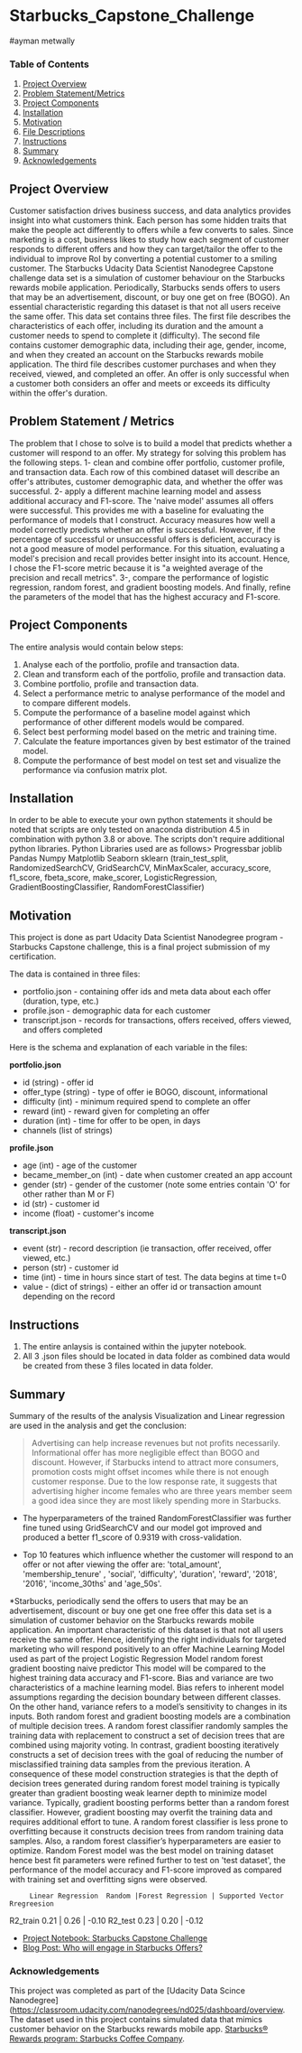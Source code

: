 # Starbucks_Capstone_Challenge
#ayman metwally

### Table of Contents

1. [Project Overview](#overview)
2. [Problem Statement/Metrics](#Problem)
3. [Project Components](#components)
4. [Installation](#installation)
5. [Motivation](#Motivation)
6. [File Descriptions](#files)
7. [Instructions](#instructions)
8. [Summary](#Summary)
9. [Acknowledgements](#Acknowledgements)

## Project Overview<a name="overview"></a>

Customer satisfaction drives business success, and data analytics provides insight into what customers think. Each person has some hidden traits that make the people act differently to offers while a few converts to sales. Since marketing is a cost, business likes to study how each segment of customer responds to different offers and how they can target/tailor the offer to the individual to improve RoI by converting a potential customer to a smiling customer.
The Starbucks Udacity Data Scientist Nanodegree Capstone challenge data set is a simulation of customer behaviour on the Starbucks rewards mobile application. Periodically, Starbucks sends offers to users that may be an advertisement, discount, or buy one get on free (BOGO). An essential characteristic regarding this dataset is that not all users receive the same offer.
This data set contains three files. The first file describes the characteristics of each offer, including its duration and the amount a customer needs to spend to complete it (difficulty). The second file contains customer demographic data, including their age, gender, income, and when they created an account on the Starbucks rewards mobile application. The third file describes customer purchases and when they received, viewed, and completed an offer. An offer is only successful when a customer both considers an offer and meets or exceeds its difficulty within the offer's duration.

## Problem Statement / Metrics<a name="Problem Statement / Metrics"></a>

The problem that I chose to solve is to build a model that predicts whether a customer will respond to an offer. My strategy for solving this problem has the following steps. 
1- clean and combine offer portfolio, customer profile, and transaction data. Each row of this combined dataset will describe an offer's attributes, customer demographic data, and whether the offer was successful. 
2- apply a different machine learning model and assess additional accuracy and F1-score. The 'naive model' assumes all offers were successful. This provides me with a baseline for evaluating the performance of models that I construct. Accuracy measures how well a model correctly predicts whether an offer is successful. However, if the percentage of successful or unsuccessful offers is deficient, accuracy is not a good measure of model performance. For this situation, evaluating a model's precision and recall provides better insight into its account. Hence, I chose the F1-score metric because it is "a weighted average of the precision and recall metrics". 
3-, compare the performance of logistic regression, random forest, and gradient boosting models. 
And finally, refine the parameters of the model that has the highest accuracy and F1-score.

## Project Components<a name="components"></a>

The entire analysis would contain below steps:

1. Analyse each of the portfolio, profile and transaction data.
2. Clean and transform each of the portfolio, profile and transaction data.
3. Combine portfolio, profile and transaction data.
4. Select a performance metric to analyse performance of the model and to compare different models.
5. Compute the performance of a baseline model against which performance of other different models would be compared.
6. Select best performing model based on the metric and training time.
7. Calculate the feature importances given by best estimator of the trained model.
8. Compute the performance of best model on test set and visualize the performance via confusion matrix plot.

## Installation <a name="Installation"></a>

In order to be able to execute your own python statements it should be noted that scripts are only tested on anaconda distribution 4.5 in combination with python 3.8 or above. The scripts don't require additional python libraries.
Python Libraries used are as follows>
Progressbar
joblib 
Pandas
Numpy
Matplotlib
Seaborn
sklearn (train_test_split, RandomizedSearchCV, GridSearchCV, MinMaxScaler, accuracy_score, f1_score, fbeta_score, make_scorer, LogisticRegression, GradientBoostingClassifier, RandomForestClassifier)

## Motivation<a name="Motivation"></a>
This project is done as part Udacity Data Scientist Nanodegree program - Starbucks Capstone challenge, this is a final project submission of my certification.

The data is contained in three files:

* portfolio.json - containing offer ids and meta data about each offer (duration, type, etc.)
* profile.json - demographic data for each customer
* transcript.json - records for transactions, offers received, offers viewed, and offers completed

Here is the schema and explanation of each variable in the files:

**portfolio.json**
* id (string) - offer id
* offer_type (string) - type of offer ie BOGO, discount, informational
* difficulty (int) - minimum required spend to complete an offer
* reward (int) - reward given for completing an offer
* duration (int) - time for offer to be open, in days
* channels (list of strings)

**profile.json**
* age (int) - age of the customer 
* became_member_on (int) - date when customer created an app account
* gender (str) - gender of the customer (note some entries contain 'O' for other rather than M or F)
* id (str) - customer id
* income (float) - customer's income

**transcript.json**
* event (str) - record description (ie transaction, offer received, offer viewed, etc.)
* person (str) - customer id
* time (int) - time in hours since start of test. The data begins at time t=0
* value - (dict of strings) - either an offer id or transaction amount depending on the record

## Instructions<a name="instructions"></a>

1. The entire anlaysis is contained within the jupyter notebook.
2. All 3 .json files should be located in data folder as combined data would be created from these 3 files located in data folder.


## Summary<a name="Summary"></a>
 Summary of the results of the analysis
Visualization and Linear regression are used in the analysis and get the conclusion:
> Advertising can help increase revenues but not profits necessarily. Informational offer has more negligible effect than BOGO and discount. However, if Starbucks intend to attract more consumers, promotion costs might offset incomes while there is not enough customer response.
> Due to the low response rate, it suggests that advertising higher income females who are three years member seem a good idea since they are most likely spending more in Starbucks.


* The hyperparameters of the trained RandomForestClassifier was further fine tuned using GridSearchCV and our model got improved and produced a better f1_score of 0.9319 with cross-validation.


* Top 10 features which influence whether the customer will respond to an offer or not after viewing the offer are: 'total_amount', 'membership_tenure' , 'social', 'difficulty', 'duration', 'reward', '2018', '2016', 'income_30ths' and 'age_50s'.


*Starbucks, periodically send the offers to users that may be an advertisement, discount or buy one get one free offer this data set is a simulation of customer behavior on the Starbucks rewards mobile application. An important characteristic of this dataset is that not all users receive the same offer. Hence, identifying the right individuals for targeted marketing who will respond positively to an offer Machine Learning Model used as part of the project Logistic Regression Model random forest gradient boosting naive predictor This model will be compared to the highest training data accuracy and F1-score. Bias and variance are two characteristics of a machine learning model. Bias refers to inherent model assumptions regarding the decision boundary between different classes. On the other hand, variance refers to a model’s sensitivity to changes in its inputs. Both random forest and gradient boosting models are a combination of multiple decision trees. A random forest classifier randomly samples the training data with replacement to construct a set of decision trees that are combined using majority voting. In contrast, gradient boosting iteratively constructs a set of decision trees with the goal of reducing the number of misclassified training data samples from the previous iteration. A consequence of these model construction strategies is that the depth of decision trees generated during random forest model training is typically greater than gradient boosting weak learner depth to minimize model variance. Typically, gradient boosting performs better than a random forest classifier. However, gradient boosting may overfit the training data and requires additional effort to tune. A random forest classifier is less prone to overfitting because it constructs decision trees from random training data samples. Also, a random forest classifier’s hyperparameters are easier to optimize. Random Forest model was the best model on training dataset hence best fit parameters were refined further to test on 'test dataset', the performance of the model accuracy and F1-score improved as compared with training set and overfitting signs were observed.

         Linear Regression	Random |Forest Regression |	Supported Vector Rregreesion
R2_train	       0.21              |            	0.26 |            	-0.10
R2_test	        0.23	             |             0.20	 |             -0.12
* [Project Notebook: Starbucks Capstone Challenge](https://github.com/ayman-metwally2020/Starbucks_Project/)
* [Blog Post: Who will engage in Starbucks Offers?](https://ayman-metwally.medium.com/starbucks-capstone-challenge-28922fa03cae)


### Acknowledgements

This project was completed as part of the [Udacity Data Scince Nanodegree](https://classroom.udacity.com/nanodegrees/nd025/dashboard/overview. The dataset used in this project contains simulated data that mimics customer behavior on the Starbucks rewards mobile app. [Starbucks® Rewards program: Starbucks Coffee Company](https://www.starbucks.com/rewards/).


